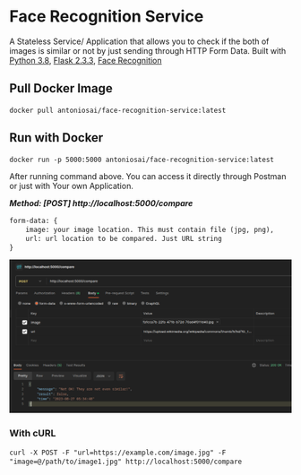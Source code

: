 # Face Recognition Service
A Stateless Service/ Application that allows you to check if the both of images is similar or not by just sending through HTTP Form Data. Built with [Python 3.8](https://www.python.org/downloads/release/python-380/), [Flask 2.3.3](https://flask.palletsprojects.com/en/2.3.x/), [Face Recognition](https://pypi.org/project/face-recognition/)

## Pull Docker Image

    docker pull antoniosai/face-recognition-service:latest

## Run with Docker

    docker run -p 5000:5000 antoniosai/face-recognition-service:latest

After running command above. You can access it directly through Postman or just with Your own Application.

***Method: [POST] http://localhost:5000/compare***

    form-data: {
	    image: your image location. This must contain file (jpg, png),
	    url: url location to be compared. Just URL string
    }

![Example 1: How to Use It](https://raw.githubusercontent.com/antoniosai/face-recognition-service/master/screenshot/screenshot-1.png)

### With cURL 

    curl -X POST -F "url=https://example.com/image.jpg" -F "image=@/path/to/image1.jpg" http://localhost:5000/compare
